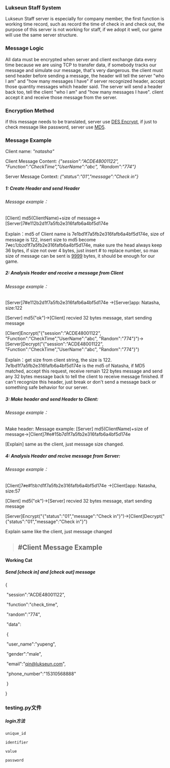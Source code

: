 ### Lukseun Staff System

Lukseun Staff server is especially for company member, the first function is working time record, such as record the time of check in and check out,  the purpose of this server is not working for staff, if we adopt it well, our game will use the same server structure. 



### Message Logic

All data must be encrypted when server and client exchange data every time because we are using TCP to transfer data, if somebody tracks our message and simulate our message, that's very dangerous. the client must send header before sending a message, the header will tell the server "who I am" and "how many messages I have" if server recognized header, accept those quantity messages which header said. The server will send a header back too, tell the client "who I am" and "how many messages I have". client accept it and receive those message from the server.



### Encryption Method

if this message needs to be translated, server use <u>DES Encrypt</u>, if just to check message like password, server use <u>MD5</u>.



### Message Example

Client name: *"natasha"*

Client Message Content: *{"session":"ACDE48001122", "Function":"CheckTime","UserName":"abc", "Random":"774"}*

Server Message Context: *{"status":"01","message":"Check in"}*

##### 1: Create Header and send Header

###### Message example：

[Client] md5(ClientName)+size of message->[Server]7#e112b2d1f7a5fb2e316fafb6a4bf5d174e

Explain：md5 of Client name is 7e1bd1f7a5fb2e316fafb6a4bf5d174e, size of message is 122, insert size to md5 become 7`#`e`1`1`2`b`2`d1f7a5fb2e316fafb6a4bf5d174e, make sure the head always keep 36 bytes, if size not over 4 bytes, just insert # to replace number, so max size of message can be sent is <u>9999</u> bytes, it should be enough for our game.

##### 2: Analysis Header and receive a message from Client

###### Message example：

[Server]7#e112b2d1f7a5fb2e316fafb6a4bf5d174e ->[Server]app: Natasha, size:122

[Server] md5("ok")->[Client] recvied 32 bytes message, start sending message

[Client]Encrypt("{"session":"ACDE48001122", "Function":"CheckTime","UserName":"abc", "Random":"774"}")->[Server]Decrypt("{"session":"ACDE48001122", "Function":"CheckTime","UserName":"abc", "Random":"774"}")

Explain：get size from client string, the size is 122. 7e1bd1f7a5fb2e316fafb6a4bf5d174e is the md5 of Natasha, if MD5 matched, accept this request, receive remain 122 bytes message and send any 32 bytes message back to tell the client to receive message finished. If can't recognize this header, just break or don't send a message back or something safe behavior for our server.

##### 3: Make header and send Header to Client:

###### Message example：

Make header: Message example:  [Server] md5(ClientName)+size of message->[Client]7#e#15b7d1f7a5fb2e316fafb6a4bf5d174e

[Explain] same as the client, just message size changed.

##### 4: Analysis Header and recive message from Server:

###### Message example：

[Client]7`#`e#1`5`b`7`d1f7a5fb2e316fafb6a4bf5d174e ->[Client]app: Natasha, size:57

[Client] md5("ok")->[Server] recvied 32 bytes message, start sending message

[Server]Encrypt("{"status":"01","message":"Check in"}")->[Client]Decrypt("{"status":"01","message":"Check in"}")

Explain same like the client, just message changed

> ## #Client Message Example

#### Working Cat

##### Send [check in] and [check out] message

{

​		"session":"ACDE48001122",

​		"function":"check_time",

​		"random":"774",

​		"data":

​					{

​						"user_name":"yupeng",

​						 "gender":"male",

​		   			  "email":"qin@lukseun.com",

​						 "phone_number":"15310568888"

​					}

}

### testing.py文件

##### login方法

```唯一标识符
unique_id
```

```识别码：邮件、账户、手机号
identifier
```

```用户定义：账号
value
```

```密码
password
```